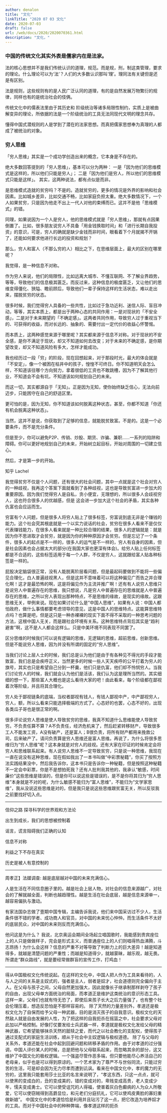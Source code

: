 ```yaml
---
author: denalon
title: "文化"
linkTitle: "2020 07 03 文化"
date: 2020-07-03
draft: false
url: /web/docs/2020/2020070361.html
description: "文化，"
---
```


### 中国的传统文化其实外表是儒家内在是法家。​

法的核心思想并不是我们传统认识的道理，规范。而是规，刑，制这类管理，要求的理论。什么理论可以为‘法’？人们的大多数认识那叫‘理’。理同法有关键但是还是有区别。

法是规则，这些规则有的是人民广泛认同的道理，有的是自然发展万物繁衍的规律，同样也有的是统治社会的伎俩。

传统文化中的儒表法里由于其历史和
阶级统治等诸多局限性制约，实质上是被曲解变异的理论，所依据的法是一个阶级统治的工具无法同现代文明的理念共存。

懂得中国式潜规则的人是学到了潜在的法家思想。而真把儒家思想奉为真理的人都成了被统治的对象。 ​​


### 穷人思维

「穷人思维」其实是一个成功学创造出来的概念，它本身是不存在的。

绝大多数回答提到的「穷人思维」，基本可以分为两种：
一是「因为他们的思维模式是这样的，所以他们只能是穷人」；
二是「因为他们是穷人，所以他们的思维模式只能是这样」。
其实，这两种说法，都有点似是而非。

是思维模式造就的贫穷吗？不是的。造就贫穷的，更多的情况是外界的影响和社会因素。比如城乡差异，比如交通不畅，比如家庭负担太重。绝大多数情况下，一个人如果贫穷，只是因为他走不出上一代人对他的束缚而已。这并不是他「思维模式」的错。

同理，如果说因为一个人是穷人，他的思维模式就是「穷人思维」，那就有点因果倒置了。比如，很多朋友说穷人不具备「用金钱换取时间」和「进行长期自我投资」的意识，可是，穷人的确就是缺少金钱而非时间，眼看着下个月就揭不开锅了，还能如何要求他进行长远的投资和规划？

那么，穷人和富人（不那么穷的人）相比之下，在思维层面上，最大的区别在哪里呢？

我觉得，是一种信息不对称。

作为穷人来说，他们的局限性，比如远离大城市、不懂互联网、不了解业界趋势，等等，导致他们的信息极其匮乏。而反过来，这种信息的极度匮乏，又让他们的思维变得僵化、狭隘、瞻前顾后，导致他们一辈子保持这样的生活状态，难以走出来，摆脱贫穷的状态。

很多时候，我们觉得穷人具备的一些共性，比如过于急功近利、迷信人际、盲目冲动，等等，其实本质上，都是出于两种心态的共同作用：一是对现状的「不安全感」，二是对于未来期望的「不确定感」。这两者共同作用，导致穷人过于重视当下的、可获得的收益，而对长远的、抽象的、需要付出一定代价的收益心怀警惕。

而本质上，这两种感觉来源于哪里呢？其实都来源于信息不对称。对于现状的不安全感，是你不满足于现状，却又不知道如何去改变；对于未来的不确定感，是你期望改变，却又不知道风险有多大，怎样才能成功。

我也经历过一段「穷」的阶段，现在回想起来，对于那段时光，最大的体会就是「不安定」，像一个被困在枯井中的孩子，惶惶不可终日。你不知道明天会怎么样，不知道该往哪个方向努力，拿着很低的工资也不敢跳槽，因为不了解其他行业，不知道会不会有坑，不知道该如何规划自己的未来。

而这一切，其实都源自于「无知」。正是因为无知，使你始终缺乏信心，无法向前迈步，只能困守在自己的舒适区里。

更可怕的是，因为无知，你不知道该如何脱离这种状态，甚至，你都不知道「你还有机会脱离这种状态」。

当然，这并不是说，你获取到了足够的信息，就能脱贫致富。不是的。这是一个必要条件，而不是充分条件。

但是至少，你可以避免P2P、传销、炒股、期货、诈骗、兼职……一系列的陷阱和障碍。你可以更好地规划自己的未来，开始树立起目标，开始对周围的一切建立信心。

然后，才是第一步的开始。

知乎 Lachel 



我觉得贫穷不仅是个人问题，还有很大的社会问题，其中一点就是这个社会对穷人的一种歧视，我再这个答案下面就看到了各种歧视，这也是导致贫富进一步加大的重要原因。因为我们觉得穷人是自私，贪小便宜，无理想的，所以很多人会歧视穷人，这也符合很多人的优越感，但是 这会进一步加大这个社会的矛盾，其实各种仇富也会应运而生。

穷富有个人问题，但是很多人将穷人贴上了很多标签，穷富说到底无非是个赚钱的能力。这个社会究其根底就是一个以实力说话的社会，贫穷在很多人看来不是仅仅代表赚钱能力，在很多人看来就是一种比较合理的结果，很多人的逻辑就是：就是因为你不思进取才会贫穷，就是因为你的种种原因才会贫穷。但是忘记了一个条件，很多人的起点是不一样的，很多人的运气是不一样的，穷人有自身的因素，但是社会因素也会占据太大的部分(在我国大家也更深有体会)。给穷人贴上任何标签都是不合适的，这些标签适用于每一个人群，不仅是穷人，这就跟给富人贴各种标签是一样的。

屁股决定脑袋很正常，没有人能脱离阶层看问题，但是最起码要做到不能将一些偏见合理化，白人普遍歧视黑人，但是这并不意味着可以将这种偏见广而告之并合理化啊！这才是最恐怖的啊，这是将偏见作为主流并推广啊！还有有人说穷人思维只是说穷人中普遍存在的思维，我只想说，凡是穷人中普遍存在的思维就是人中普遍存在的思维，之所以穷人表现出那种特点，不是思维的缘故，是现实的缘故。这跟思维无关，举例来说。现在如果讨论什么是“中国人思维”，如果有人说：中国人都怕政府，做什么事情都要考虑领导的意见，这是中国人的思维特点。这能算思维特点吗？也算是吧，但是这只是一种赤裸裸的现实下面不得不采取的一种思考问题的方法，这根中国人无关，而是跟社会环境有关系。这种思维特点背后其实是“趋利避害”啊，这不是人人都会这样么。只是中美环境不同表现不同罢了。

区分思维的时候我们可以说有逻辑的思维，无逻辑的思维，超前思维，创新思维。但是不能说穷人思维，因为并没有所谓的固定的“穷人思维”。

当我们讨论上层人士的时候，我们总是认为他们是由于有各种见不得光的手段才能致富，我们总是会疾呼正义，当然更多的时候一些人天天疾呼的公平打着为穷人的旗号，其实也只是希望自己分到一杯羹，他们只是仇富，他们却不怜悯穷人。当我们讨论穷人的时候，我们就会认为他们是活该，我们认为这是理所当然的。其实细细的想一下，那些富人大概也是这么看待大家的吧！由此看来，每个阶级都在鄙视着次等阶级，并且将其合理化。

穷人处于鄙视链条的底端，当权者鄙视有钱人，有钱人鄙视中产，中产鄙视穷人，穷人，额，所以么看来只能选择极端的方式了。心态好的也罢，心态不好的，出现各类瓜子哥也是很正常的啊。

很多评论说穷人思维是使人导致贫穷的思维，我真不知道什么思维能使人导致贫穷。不负责任算不算？A不负责任，经济危机来了，然后赶紧转移财产，导致很多工人不能发工资，A没有破产，还是富人；B很负责，将所有财产都用来挽救公司，后来破产了。请问负责算是穷人思维还是富人思维。再说了，为什么将很多思维归为“穷人思维”呢？这本身就是对穷人的歧视。还有大家在印证的时候肯定会将穷人和思维联系起来。有人说穷人思维不一定导致贫穷，只是说一种思维，我现在一直在说没有这种思维，现在假如我出了一本书叫做“中彩票秘籍”，你买了按照方法实践结果没中，然后我告诉你，这本书只是告诉你一种秘籍，但是按照这种秘籍不一定会中彩票，你是不是想拍死我？还有人批判我其他的，我承认“敏感，时间廉价”这些思维是错误的，但是你可以说这些是错误的，是不是你将其归为“穷人思维”本身就是不对的呢，为什么敏感不能归为“富人思维”，不能归为“文学家思维”，我从没说这些思维是对的，但是我只是说这些思维跟贫富无关，所以反驳我之前要找好切入点。



----

信仰之路
探寻科学的世界观和方法论


出生到成长，我们的思想被控制着

谣言，谎言阻碍我们正确的认知

信息不对称

利益之下不存在真实

历史是被人有意控制的

----


周孝正】法媒调查: 越是底层越对中国的未来充满信心。

人是生活在不同信息圈子里的。越是社会上层人物，对社会的信息来源越广，对社会的了解就越全面，判断也越趋理性。越是生活在社会底层，越是信息来源单一，越容易偏执与激动。

有家法国杂志做了壹期中国专辑，主编告诉我说，他们来中国采访过不少人，生活条件很不错的学者、成功商人和官员，对中国的未来忧心忡忡。而生活条件不太好的底层民众，对中国的未来则反而充满信心。

他问这是为什么？ 我说，北京奥运会期间全场起立唱国歌时，我能感到贵宾座位上的人只是做做样子，完会是形式主义，而普通座位上的人们则唱得热血沸腾，斗志昂扬！为什么会这样？信息的严重不对等导致了判断力上的巨大差异！越是知道得多，就越是清楚问题的严重性；而越是知道得少，就越蒙昧，越乐观，越无畏。 所谓走“群众路线”，就是要经常做群盲的宣传工作，打鸡血！


----

得从中国极权文化传统说起。在这样的文化中，中国人把人作为工具来看待的，人与人之间的关系是主奴式的，强者是主人，弱者是奴才，社会道德则完全偏向于主人。在父母与孩子之间，父母自然更加强大，因此就像长子继承制那样剥夺了孩子的自由，出现父母单方面统治的局面，而孝道正是维护这类统治的意识形态工具。这样一来，父母们也就有恃无恐了，即使后来孩子长大之后力量强了，也有整个社会伦理压着，想造反恐怕是不那样容易的。 
除了天然的力量差别外，孝道还是极权文化为了自保而给予父母一种武器，目的是消灭孩子的自我意识。极权文化的天然敌人就是自由发展的人性，为了把这样的自我扼杀在摇篮之中，社会要求父母对此加以严格控制。好像打仗要发给士兵武器一样，孝道就是极权文化发给父母的精神武器，它希望能够抹杀天然的舐犊之爱，而代之以社会教化的支配权，使得孩子通过支配式的家庭生活训练，顺从于社会中主奴逻辑与极权道德。 
除了与父母的关系外，孝道还能在社会中起到回避问题和转移矛盾的作用。由于对孝道的过分强调，中国人评价某人的时候，总是把他与父母联系起来，而忽略其余的部分，这又维护了中国文化的极权逻辑。一个强盗尽管作恶多端，但只要他能尽心养活自己的老母亲，似乎也是可以得到原谅的。一个艺术家为了尊严不与世俗同流，只能过穷苦的生活，可是却会因为无力尽孝而遭到讥讽。看来在中国文化中，孝的魔力的无穷的，这里我只能套用莎士比亚的名言来说明了，“孝这东西，只这一点点，就可以使黑的变成白的，丑的变成美的，错的变成对的，卑贱变成高贵，老人变成少年，懦夫变成勇士。它可以使受诅咒的人得福，使害着灰白色癫病的人为众人所敬爱，它可以使窃贼得到高爵显位，和元老们分庭抗礼，它可以使鸡皮黄脸的寡妇重做新娘”。 
中国文化中的孝道恰恰是利用并且玷污了这一点，把它改造为培养奴才的工具。而对于中国社会中的种种弊端，像孝道这样的扼杀

###  

